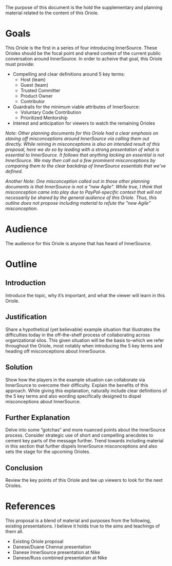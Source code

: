 The purpose of this document is the hold the supplementary and planning material related to the content of this Oriole.

# Goals

This Oriole is the first in a series of four introducing InnerSource.
These Orioles should be the focal point and shared context of the current public conversation around InnerSource.
In order to acheive that goal, this Oriole must provide:

* Compelling and clear definitions around 5 key terms:
    * Host (team)
    * Guest (team)
    * Trusted Committer
    * Product Owner
    * Contributor
* Guardrails for the minimum viable attributes of InnerSource:
    * Voluntary Code Contribution
    * Prioritized Mentorship
* Interest and anticipation for viewers to watch the remaining Orioles

*Note: Other planning documents for this Oriole had a clear emphasis on staving off misconceptions around InnerSource via calling them out directly.
While reining in misconceptions is also an intended result of this proposal, here we do so by leading with a strong presentation of what is essential to InnerSource.
It follows that anything lacking an essential is not InnerSource.
We may then call out a few prominent misconceptions by comparing them to the clear backdrop of InnerSource essentials that we've defined.*

*Another Note: One misconception called out in those other planning documents is that InnerSource is not a "new Agile".
While true, I think that misconception came into play due to PayPal-specific context that will not necessarily be shared by the general audience of this Oriole.
Thus, this outline does not propose including material to refute the "new Agile" misconception.*

# Audience

The audience for this Oriole is anyone that has heard of InnerSource.

# Outline

## Introduction
Introduce the topic, why it’s important, and what the viewer will learn in this Oriole.

## Justification
Share a hypothetical (yet believable) example situation that illustrates the difficulties today in the off-the-shelf process of collaborating across organizational silos.
This given situation will be the basis to-which we refer throughout the Oriole, most notably when introducing the 5 key terms and heading off misconceptions about InnerSource.

## Solution
Show how the players in the example situation can collaborate via InnerSource to overcome their difficulty.
Explain the benefits of this approach.
While giving this explanation, naturally include clear definitions of the 5 key terms and also wording specifically designed to dispel misconceptions about InnerSource.

## Further Explanation
Delve into some “gotchas” and more nuanced points about the InnerSource process.
Consider strategic use of short and compelling anecdotes to cement key parts of the message further.
Trend towards including material in this section that further dispels InnerSource misconceptions and also sets the stage for the upcoming Orioles.

## Conclusion
Review the key points of this Oriole and tee up viewers to look for the next Orioles.

# References

This proposal is a blend of material and purposes from the following, existing presentations.
I believe it holds true to the aims and teachings of them all.

* Existing Oriole proposal
* Danese/Duane Chennai presentation
* Danese InnerSource presentation at Nike
* Danese/Russ combined presentation at Nike
